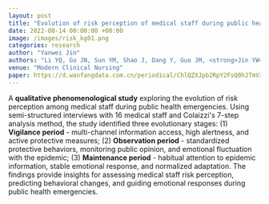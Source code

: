 ```yaml
---
layout: post
title: "Evolution of risk perception of medical staff during public health emergencies: a qualitative study"
date: 2022-08-14 00:00:00 +00:00
image: /images/risk_kg01.png
categories: research
author: "Yanwei Jin"
authors: "Li YQ, Gu JN, Sun YM, Shao J, Dang Y, Guo JM, <strong>Jin YW</strong>, Hu GY, Sun HY"
venue: "Modern Clinical Nursing"
paper: https://d.wanfangdata.com.cn/periodical/ChlQZXJpb2RpY2FsQ0hJTmV3UzIwMjMxMjI2Eg94ZGxjaGwyMDIyMDgwMDcaCG1pOW43MjZz
---
```

A **qualitative phenomenological study** exploring the evolution of risk perception among medical staff during public health emergencies. Using semi-structured interviews with 16 medical staff and Colaizzi's 7-step analysis method, the study identified three evolutionary stages: (1) **Vigilance period** - multi-channel information access, high alertness, and active protective measures; (2) **Observation period** - standardized protective behaviors, monitoring public opinion, and emotional fluctuation with the epidemic; (3) **Maintenance period** - habitual attention to epidemic information, stable emotional response, and normalized adaptation. The findings provide insights for assessing medical staff risk perception, predicting behavioral changes, and guiding emotional responses during public health emergencies.
